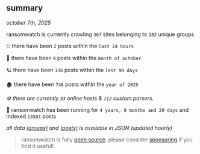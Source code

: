
## summary
_october 7th, 2025_

ransomwatch is currently crawling `367` sites belonging to `182` unique groups

⏲ there have been `2` posts within the `last 24 hours`

🦈 there have been `9` posts within the `month of october`

🪐 there have been `136` posts within the `last 90 days`

🏚 there have been `746` posts within the `year of 2025`

_⚙️ there are currently `33` online hosts & `112` custom parsers._

🦕 ransomwatch has been running for `4 years, 0 months and 29 days` and indexed `13581` posts

_all data  [(groups)](http://ransomwhat.telemetry.ltd/groups) and [(posts)](http://ransomwhat.telemetry.ltd/posts) is available in JSON (updated hourly)_

> ransomwatch is fully [open source](https://github.com/joshhighet/ransomwatch#ransomwatch--). please consider [sponsoring](https://github.com/sponsors/joshhighet) if you find it useful!
